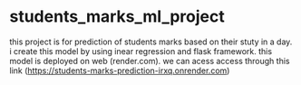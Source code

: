 # students_marks_ml_project
this project is for prediction of students marks based on their stuty in a day.
i create this model by using inear regression and flask framework.
this model is deployed on web (render.com).
we can acess access through this link (https://students-marks-prediction-irxq.onrender.com)
